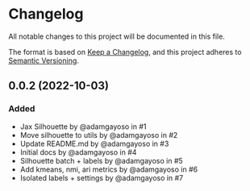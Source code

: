 # Changelog

All notable changes to this project will be documented in this file.

The format is based on [Keep a Changelog][],
and this project adheres to [Semantic Versioning][].

[keep a changelog]: https://keepachangelog.com/en/1.0.0/
[semantic versioning]: https://semver.org/spec/v2.0.0.html

## 0.0.2 (2022-10-03)

### Added

-   Jax Silhouette by @adamgayoso in #1
-   Move silhouette to utils by @adamgayoso in #2
-   Update README.md by @adamgayoso in #3
-   Initial docs by @adamgayoso in #4
-   Silhouette batch + labels by @adamgayoso in #5
-   Add kmeans, nmi, ari metrics by @adamgayoso in #6
-   Isolated labels + settings by @adamgayoso in #7
